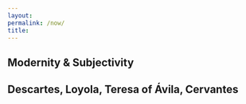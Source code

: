 ```yaml
--- 
layout: 
permalink: /now/
title:
---
```


<link rel="stylesheet" href="https://unpkg.com/tachyons@4.12.0/css/tachyons.min.css"/>
<article class="vh-100 dt w-100 bg-dark-pink">
  <div class="dtc v-mid tc yellow ph3 ph4-l">
    <h1 class="f6 f2-m f-subheadline-l fw6 tc">Modernity & Subjectivity</h1>
  <div class="dtc v-mid tc white ph3 ph4-l">
    <h2 class="f5 f2-m f-subheadline-l fw5 tc">Descartes, Loyola, Teresa of Ávila, Cervantes</h2>
  </div>
</article>

    
